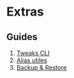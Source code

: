 # Extras

## Guides

1. [Tweaks CLI](/extras/01-cli-tweaks)
1. [Alias utiles](/extras/02-aliases)
1. [Backup & Restore](/extras/03-backup-restore)
